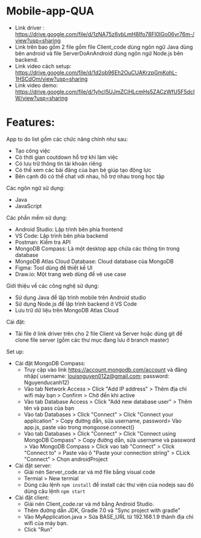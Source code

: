 # Mobile-app-QUA
- Link driver : https://drive.google.com/file/d/1zNA75z6vbLmH8Ifo78FI0IGo06yr76m-/view?usp=sharing 
- Link trên bao gồm 2 file gồm file Client_code dùng ngôn ngữ Java dùng bên android và file ServerDoAnAndroid dùng ngôn ngữ Node.js bên backend.
- Link video cách setup: https://drive.google.com/file/d/1d2ob96Eh2OuCUAKrzpGmKohL-1HSCdOm/view?usp=sharing
- Link video demo: https://drive.google.com/file/d/1yhcI5UJmZCiHLcmHs5ZACzWfU5F5dcIW/view?usp=sharing
# Features:
App to do list gồm các chức năng chính như sau:
- Tạo công việc
- Có thời gian coutdown hỗ trợ khi làm việc
- Có lưu trữ thông tin tài khoản riêng
- Có thể xem các bài đăng của bạn bè giúp tạo động lực
- Bên cạnh đó có thể chat với nhau, hỗ trợ nhau trong học tập

Các ngôn ngữ sử dụng:
- Java
- JavaScript

Các phần mềm sử dụng:
- Android Studio: Lập trình bên phía frontend
- VS Code: Lập trình bên phía backend
- Postman: Kiểm tra API
- MongoDB Compass: Là một desktop app chứa các thông tin trong database
- MongoDB Atlas Cloud Database: Cloud database của MongoDB
- Figma: Tool dùng để thiết kế UI
- Draw.io: Một trang web dùng để vẽ use case

Giới thiệu về các công nghệ sử dụng:
- Sử dụng Java để lập trình mobile trên Android studio
- Sử dụng Node.js để lập trình backend ở VS Code
- Lưu trữ dữ liệu trên MongoDB Atlas Cloud

Cài đặt:
- Tải file ở link driver trên cho 2 file Client và Server hoặc dùng git để clone file server (gồm các thư mục đang lưu ở branch master)

Set up:
- Cài đặt MongoDB Compass:
    - Truy cập vào link https://account.mongodb.com/account và đăng nhập( username: louisnguyen012z@gmail.com; password: Nguyenducanh12)
    - Vào tab Network Access > Click "Add IP address" > Thêm địa chỉ wifi máy bạn > Confirm > Chờ đến khi active
    - Vào tab Database Access > Click "Add new database user" > Thêm tên và pass của bạn
    - Vào tab Databases > Click "Connect" > Click "Connect your application" > Copy đường dẫn, sửa username, password> Vào app.js, paste vào trong mongoose.connect()
    - Vào tab Databases > Click "Connect" > Click "Connect using MongoDB Compass" > Copy đường dẫn, sửa username và password > Vào MongoDB Compass > Click vao tab "Connect" > Click "Connect to" > Paste vào ô "Paste your connection string" > CLick "Connect" > Chọn androidProject
- Cài đặt server:
    - Giải nén Server_code.rar và mở file bằng visual code
    - Termial > New termial
    - Dùng câu lệnh `npm install` để install các thư viện của nodejs sau đó dùng câu lệnh `npm start`
- Cài đặt client:
    - Giải nén Client_code.rar và mở bằng Android Studio.
    - Thêm đường dẫn JDK, Gradle 7.0 và "Sync project with gradle"
    - Vào MyApplication.java > Sửa BASE_URL từ 192.168.1.9 thành địa chỉ wifi của máy bạn.
    - Click "Run"

